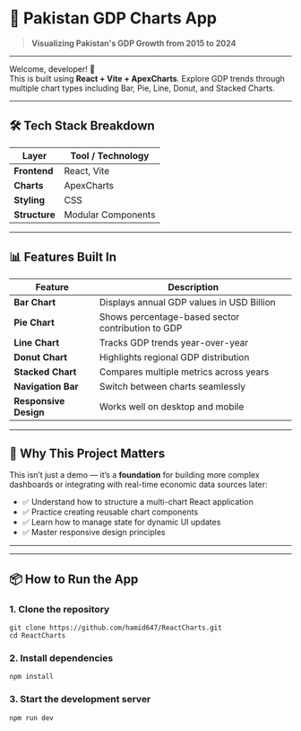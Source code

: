 # 🚀 Pakistan GDP Charts App  
> **Visualizing Pakistan's GDP Growth from 2015 to 2024**

---

Welcome, developer! 👋  
This is built using **React + Vite + ApexCharts**. Explore GDP trends through multiple chart types including Bar, Pie, Line, Donut, and Stacked Charts.

---


## 🛠️ Tech Stack Breakdown

| Layer        | Tool / Technology |
|-------------|-------------------|
| **Frontend** | React, Vite       |
| **Charts**   | ApexCharts        |
| **Styling**  | CSS               |
| **Structure**| Modular Components|

---

## 📊 Features Built In

| Feature       | Description |
|---------------|-------------|
| **Bar Chart** | Displays annual GDP values in USD Billion |
| **Pie Chart** | Shows percentage-based sector contribution to GDP |
| **Line Chart** | Tracks GDP trends year-over-year |
| **Donut Chart** | Highlights regional GDP distribution |
| **Stacked Chart** | Compares multiple metrics across years |
| **Navigation Bar** | Switch between charts seamlessly |
| **Responsive Design** | Works well on desktop and mobile |

---

## 🧪 Why This Project Matters

This isn’t just a demo — it’s a **foundation** for building more complex dashboards or integrating with real-time economic data sources later:

- ✅ Understand how to structure a multi-chart React application
- ✅ Practice creating reusable chart components
- ✅ Learn how to manage state for dynamic UI updates
- ✅ Master responsive design principles

---


---

## 📦 How to Run the App

### 1. Clone the repository

```console
git clone https://github.com/hamid647/ReactCharts.git 
cd ReactCharts
```
### 2. Install dependencies
```console
npm install
```
### 3. Start the development server
```console
npm run dev
```
